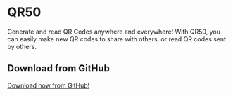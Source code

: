 # QR50
Generate and read QR Codes anywhere and everywhere! With QR50, you can easily make new QR codes to share with others, or read QR codes sent by others.

## Download from GitHub
[Download now from GitHub!](https://github.com/tahayaseenp/qr50/releases)

<!--GitHub Pages Watermark Remover-->
<!--Added by imrolii, see how-to guide here: https://imrolii.github.io/remove-pages-watermark -->
<script>
  var x = document.getElementsByClassName("site-footer-credits"); 
  setTimeout(() => { x[0].remove(); }, 10); 
</script>

